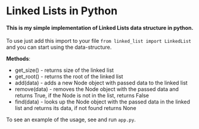 # Linked Lists in Python

#### This is my simple implementation of Linked Lists data structure in python.

To use just add this import to your file `from linked_list import LinkedList` and you can start using the data-structure.

**Methods**:
* get_size() - returns size of the linked list
* get_root() - returns the root of the linked list
* add(data) - adds a new Node object with passed data to the linked list
* remove(data) - removes the Node object with the passed data and returns True, if the Node is not in the list, returns False
* find(data) - looks up the Node object with the passed data in the linked list and returns its data, if not found returns None

To see an example of the usage, see and run `app.py`.